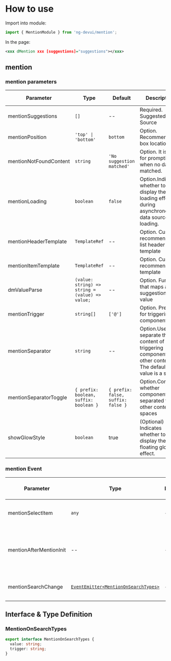 # How to use

Import into module:

```ts
import { MentionModule } from 'ng-devui/mention';
```

In the page:

```xml
<xxx dMention xxx [suggestions]="suggestions"></xxx>
```

## mention

### mention parameters

| Parameter              | Type                                            | Default                            | Description                                                                                                       | Jump to Demo                            |
| ---------------------- | ----------------------------------------------- | ---------------------------------- | ----------------------------------------------------------------------------------------------------------------- | --------------------------------------- |
| mentionSuggestions     | `[]`                                            | --                                 | Required. Suggested Data Source                                                                                   | [Basic Usage](demo#basic-usage)         |
| mentionPosition        | `'top' \| 'bottom'`                             | `bottom`                           | Option. Recommended box location                                                                                  | [Basic Usage](demo#basic-usage)         |
| mentionNotFoundContent | `string`                                        | `'No suggestion matched'`          | Option. It is used for prompting when no data is matched.                                                         | --                                      |
| mentionLoading         | `boolean`                                       | `false`                            | Option.Indicates whether to display the loading effect during asynchronous data source loading.                   | [Async Usage](demo#async-usage)         |
| mentionHeaderTemplate  | `TemplateRef`                                   | --                                 | Option. Custom recommendation list header template                                                                | [Custom Template](demo#custom-template) |
| mentionItemTemplate    | `TemplateRef`                                   | --                                 | Option. Custom recommendation template                                                                            | [Custom Template](demo#custom-template) |
| dmValueParse           | `(value: string) => string = (value) => value;` | --                                 | Option. Function that maps an suggestion's value                                                                  | [Custom Prefix](demo#custom-prefix)     |
| mentionTrigger         | `string[]`                                      | `['@']`                            | Option. Prefix for triggering components                                                                          | [Custom Prefix](demo#custom-prefix)     |
| mentionSeparator       | `string`                                        | --                                 | Option.Used to separate the content of the triggering component from other content. The default value is a space. | [Use Separators](demo#use-separator)    |
| mentionSeparatorToggle | `{ prefix: boolean,`<br>`suffix: boolean }`     | `{ prefix: false, suffix: false }` | Option.Controls whether components are separated from other content by spaces                                     | [Use Separators](demo#use-separator)    |
| showGlowStyle | `boolean` | true | (Optional) Indicates whether to display the floating glow effect.|

### mention Event

| Parameter               | Type                                                          | Default | Description                                                          | Jump to Demo                        |
| ----------------------- | ------------------------------------------------------------- | ------- | -------------------------------------------------------------------- | ----------------------------------- |
| mentionSelectItem       | `any`                                                         | --      | Option. Trigger Selection Suggestion.                                | [Basic Usage](demo#basic-usage)     |
| mentionAfterMentionInit | --                                                            | --      | Option. Returns an directive instance after directive initialization | [Basic Usage](demo#basic-usage)     |
| mentionSearchChange     | [`EventEmitter<MentionOnSearchTypes>`](#MentionOnSearchTypes) | --      | Option. Input box change event                                       | [Custom Prefix](demo#custom-prefix) |

## Interface & Type Definition

### MentionOnSearchTypes

```ts
export interface MentionOnSearchTypes {
  value: string;
  trigger: string;
}
```
